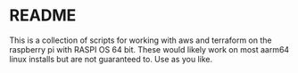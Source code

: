 # README
This is a collection of scripts for working with aws and terraform on the raspberry pi with RASPI OS 64 bit.
These would likely work on most aarm64 linux installs but are not guaranteed to. Use as you like.
